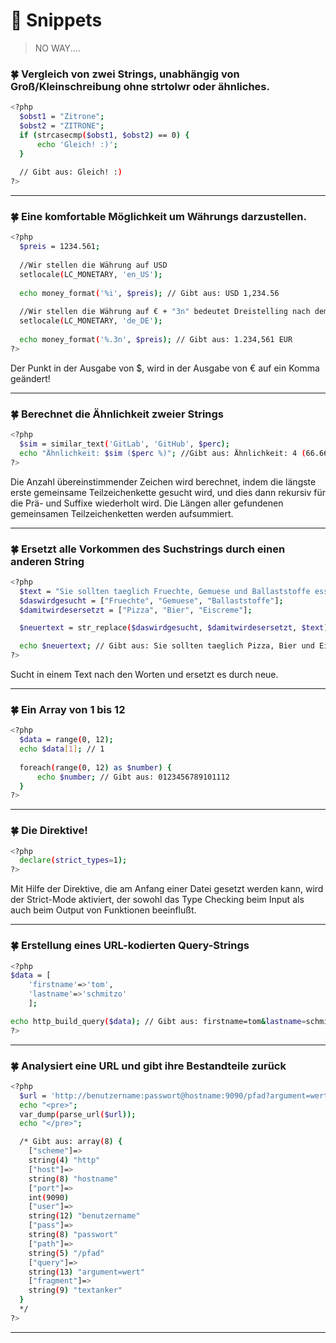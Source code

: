 # :milky_way: Snippets

> NO WAY....

### :four_leaf_clover: Vergleich von zwei Strings, unabhängig von Groß/Kleinschreibung ohne strtolwr oder ähnliches.
```sh
<?php
  $obst1 = "Zitrone";
  $obst2 = "ZITRONE";
  if (strcasecmp($obst1, $obst2) == 0) {
      echo 'Gleich! :)';
  }
  
  // Gibt aus: Gleich! :)
?>
```

---

### :four_leaf_clover: Eine komfortable Möglichkeit um Währungs darzustellen.
```sh
<?php
  $preis = 1234.561;
  
  //Wir stellen die Währung auf USD
  setlocale(LC_MONETARY, 'en_US');
  
  echo money_format('%i', $preis); // Gibt aus: USD 1,234.56
  
  //Wir stellen die Währung auf € + "3n" bedeutet Dreistelling nach dem Punkt
  setlocale(LC_MONETARY, 'de_DE');
  
  echo money_format('%.3n', $preis); // Gibt aus: 1.234,561 EUR
?>
```
Der Punkt in der Ausgabe von $, wird in der Ausgabe von € auf ein Komma geändert!

---

### :four_leaf_clover: Berechnet die Ähnlichkeit zweier Strings
```sh
<?php
  $sim = similar_text('GitLab', 'GitHub', $perc);
  echo "Ähnlichkeit: $sim ($perc %)"; //Gibt aus: Ähnlichkeit: 4 (66.666666666667 %)
?>
```
Die Anzahl übereinstimmender Zeichen wird berechnet, indem die längste erste gemeinsame Teilzeichenkette gesucht wird, und dies dann rekursiv für die Prä- und Suffixe wiederholt wird. Die Längen aller gefundenen gemeinsamen Teilzeichenketten werden aufsummiert.

---

### :four_leaf_clover: Ersetzt alle Vorkommen des Suchstrings durch einen anderen String
```sh
<?php
  $text = "Sie sollten taeglich Fruechte, Gemuese und Ballaststoffe essen.";
  $daswirdgesucht = ["Fruechte", "Gemuese", "Ballaststoffe"];
  $damitwirdesersetzt = ["Pizza", "Bier", "Eiscreme"];

  $neuertext = str_replace($daswirdgesucht, $damitwirdesersetzt, $text);

  echo $neuertext; // Gibt aus: Sie sollten taeglich Pizza, Bier und Eiscreme essen.
?>
```
Sucht in einem Text nach den Worten und ersetzt es durch neue.

---

### :four_leaf_clover: Ein Array von 1 bis 12
```sh
<?php
  $data = range(0, 12);
  echo $data[1]; // 1
  
  foreach(range(0, 12) as $number) {
      echo $number; // Gibt aus: 0123456789101112
  }
?>
```

---

### :four_leaf_clover: Die Direktive!
```sh
<?php
  declare(strict_types=1);
?>
```
Mit Hilfe der Direktive, die am Anfang einer Datei gesetzt werden kann, wird der Strict-Mode aktiviert, der sowohl das Type Checking beim Input als auch beim Output von Funktionen beeinflußt.

---

### :four_leaf_clover: Erstellung eines URL-kodierten Query-Strings
```sh
<?php
$data = [
    'firstname'=>'tom',
    'lastname'=>'schmitzo'
    ];

echo http_build_query($data); // Gibt aus: firstname=tom&lastname=schmitzo
?>
```

---

### :four_leaf_clover: Analysiert eine URL und gibt ihre Bestandteile zurück
```sh
<?php
  $url = 'http://benutzername:passwort@hostname:9090/pfad?argument=wert#textanker';
  echo "<pre>";
  var_dump(parse_url($url));
  echo "</pre>";

  /* Gibt aus: array(8) {
    ["scheme"]=>
    string(4) "http"
    ["host"]=>
    string(8) "hostname"
    ["port"]=>
    int(9090)
    ["user"]=>
    string(12) "benutzername"
    ["pass"]=>
    string(8) "passwort"
    ["path"]=>
    string(5) "/pfad"
    ["query"]=>
    string(13) "argument=wert"
    ["fragment"]=>
    string(9) "textanker"
  }
  */
?>
```

---
